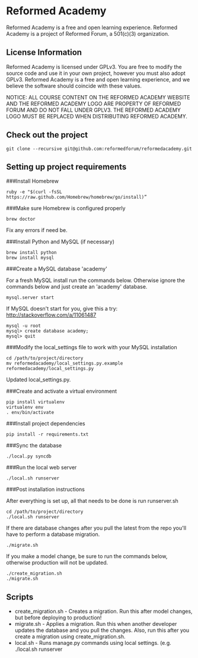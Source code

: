 Reformed Academy
======

Reformed Academy is a free and open learning experience.
Reformed Academy is a project of Reformed Forum, a 501(c)(3) organization.

License Information
---------------------------
Reformed Academy is licensed under GPLv3. You are free to modify the source code and
use it in your own project, however you must also adopt GPLv3. Reformed Academy is a free and open
learning experience, and we believe the software should coincide with these values.

NOTICE: ALL COURSE CONTENT ON THE REFORMED ACADEMY WEBSITE AND THE REFORMED ACADEMY LOGO ARE
PROPERTY OF REFORMED FORUM AND DO NOT FALL UNDER GPLV3. THE REFORMED ACADEMY LOGO MUST BE 
REPLACED WHEN DISTRIBUTING REFORMED ACADEMY.


Check out the project
---------------------------

    git clone --recursive git@github.com:reformedforum/reformedacademy.git

Setting up project requirements
-------------------------------

###Install Homebrew

    ruby -e "$(curl -fsSL https://raw.github.com/Homebrew/homebrew/go/install)”

###Make sure Homebrew is configured properly

    brew doctor

Fix any errors if need be.

###Install Python and MySQL (if necessary)

    brew install python
    brew install mysql

###Create a MySQL database 'academy'

For a fresh MySQL install run the commands below. Otherwise ignore the commands below and just create an 'academy' database.

    mysql.server start

If MySQL doesn't start for you, give this a try: http://stackoverflow.com/a/11061487

    mysql -u root
    mysql> create database academy;
    mysql> quit

###Modify the local_settings file to work with your MySQL installation

    cd /path/to/project/directory
    mv reformedacademy/local_settings.py.example reformedacademy/local_settings.py

Updated local_settings.py.

###Create and activate a virtual environment

    pip install virtualenv
    virtualenv env
    . env/bin/activate

###Install project dependencies

    pip install -r requirements.txt

###Sync the database

    ./local.py syncdb

###Run the local web server

    ./local.sh runserver

###Post installation instructions

After everything is set up, all that needs to be done is run runserver.sh

    cd /path/to/project/directory
    ./local.sh runserver

If there are database changes after you pull the latest from the repo you'll have to perform a database migration.

    ./migrate.sh

If you make a model change, be sure to run the commands below, otherwise production will not be updated.

    ./create_migration.sh
    ./migrate.sh

Scripts
-------------------------------

* create_migration.sh - Creates a migration. Run this after model changes, but before deploying to production!
* migrate.sh - Applies a migration. Run this when another developer updates the database and you pull the changes. Also, run this after you create a migration using create_migration.sh.
* local.sh - Runs manage.py commands using local settings. (e.g. ./local.sh runserver
